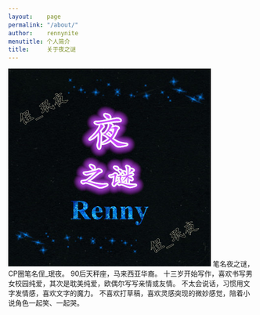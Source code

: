 ```yaml
---
layout:    page
permalink: "/about/"
author:    rennynite
menutitle: 个人简介
title:     关于夜之谜
---
```

![Alt text](/assets/rennynite.jpg "夜之谜 Renny")
笔名夜之谜，CP圈笔名侱_珉夜。
90后天秤座，马来西亚华裔。
十三岁开始写作，喜欢书写男女校园纯爱，其次是耽美纯爱，欧偶尔写写亲情或友情。
不太会说话，习惯用文字发情感，喜欢文字的魔力。
不喜欢打草稿，喜欢灵感突现的微妙感觉，陪着小说角色一起笑、一起哭。